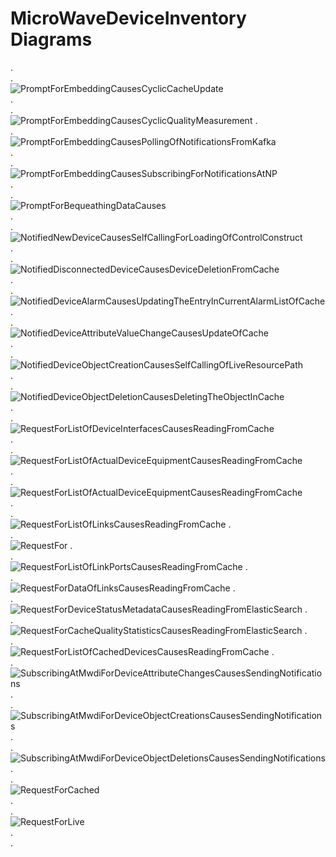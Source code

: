 # MicroWaveDeviceInventory Diagrams
.  
.  
![PromptForEmbeddingCausesCyclicCacheUpdate](./00x_CyclicOperationBasedDeviceListSync.png)  
.  
.  
![PromptForEmbeddingCausesCyclicQualityMeasurement](./00z_CyclicCacheQualityMeasurement.png)
.  
.  
![PromptForEmbeddingCausesPollingOfNotificationsFromKafka](./01x_NotificationPollingFromKafkaAndProcessing.png)  
.  
.  
![PromptForEmbeddingCausesSubscribingForNotificationsAtNP](./01y_MwdiSubscribesAtNp.png)  
.  
.  
![PromptForBequeathingDataCauses](./09x_BequeathYourDataAndDie.png)  
.  
.  
![NotifiedNewDeviceCausesSelfCallingForLoadingOfControlConstruct](./020_NotificationBasedDeviceListSyncAddUpdate.png)  
.  
.  
![NotifiedDisconnectedDeviceCausesDeviceDeletionFromCache](./021_NotificationBasedDeviceListSyncDisconnectUpdate.png)  
.  
.  
![NotifiedDeviceAlarmCausesUpdatingTheEntryInCurrentAlarmListOfCache](./022_NotificationBasedAlarmListUpdate.png)  
.  
.  
![NotifiedDeviceAttributeValueChangeCausesUpdateOfCache](./023_NotificationBasedAttributeUpdate.png)  
.  
.  
![NotifiedDeviceObjectCreationCausesSelfCallingOfLiveResourcePath](./024_NotificationBasedObjectCreation.png)  
.  
.  
![NotifiedDeviceObjectDeletionCausesDeletingTheObjectInCache](./026_NotificationBasedObjectDeletion.png)  
.  
.  
![RequestForListOfDeviceInterfacesCausesReadingFromCache](./101_provideListOfDeviceInterfaces.png)  
.  
.  
![RequestForListOfActualDeviceEquipmentCausesReadingFromCache](./102_provideListOfActualDeviceEquipment.png)  
.  
.  
![RequestForListOfActualDeviceEquipmentCausesReadingFromCache](./103_ProvideListOfParallelLinks.png)  
.  
.  
![RequestForListOfLinksCausesReadingFromCache](./104_ProvideListOfLinks.png)
.  
.  
![RequestFor](./105_ProvideListOfLinkPorts.png)
.  
.  
![RequestForListOfLinkPortsCausesReadingFromCache](./106_ProvideDataOfAllLinks.png)
.  
.  
![RequestForDataOfLinksCausesReadingFromCache](./107_ProvideDataOfAllLinkPorts.png)
.  
.  
![RequestForDeviceStatusMetadataCausesReadingFromElasticSearch](./108_ProvideDeviceMetadata.png)
.  
.  
![RequestForCacheQualityStatisticsCausesReadingFromElasticSearch](./109_ProvideCacheQualityStatistics.png)
.  
.  
![RequestForListOfCachedDevicesCausesReadingFromCache](./110_ProvideListOfCachedDevices.png)
.  
.  
![SubscribingAtMwdiForDeviceAttributeChangesCausesSendingNotifications](./140_MwdiNotifiesAttributeChange.png)  
.  
.  
![SubscribingAtMwdiForDeviceObjectCreationsCausesSendingNotifications](./141_MwdiNotifiesObjectCreation.png)  
.  
.  
![SubscribingAtMwdiForDeviceObjectDeletionsCausesSendingNotifications](./142_MwdiNotifiesObjectDeletion.png)  
.  
.  
![RequestForCached](./200_CacheRessourcePath.png)  
.  
.  
![RequestForLive](./500_LiveRessourcePathWithCacheUpdate.png)  
.  
.  
